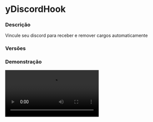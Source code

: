 # yDiscordHook
<secondary-label ref="management"/>

### Descrição
Vincule seu discord para receber e remover cargos automaticamente

### Versões
<secondary-label ref="1.8"/>
<secondary-label ref="1.9"/>
<secondary-label ref="1.10"/>
<secondary-label ref="1.11"/>
<secondary-label ref="1.12"/>
<secondary-label ref="1.13"/>
<secondary-label ref="1.14"/>
<secondary-label ref="1.15"/>
<secondary-label ref="1.16"/>
<secondary-label ref="1.17"/>
<secondary-label ref="1.18"/>
<secondary-label ref="1.19"/>
<secondary-label ref="1.20"/>
<secondary-label ref="1.21"/>

### Demonstração
<video src="https://www.youtube.com/watch?v=DgYA0JW5-LM"/>


<chapter title="Comandos" id="commands" collapsible="true">
<code-block lang="plain text">/discord - Envia a mensagem de discord
/discord msg - Envia uma mensagem no discord do jogador
/discord reload - Recarrega as configurações
/vinculardc - Abre o menu de vinculação
/vinculardc [player] [id] - Vincula um ID a outro jogador
/desvinculardc - Desvincula seu discord
/desvinculardc [player] - Desvincula o discord de um jogador</code-block>
</chapter>

<chapter title="Permissões" id="permissions" collapsible="true">
<code-block lang="plain text">ydiscordhook.usar - Permissão para o /discord e /vinculardc
ydiscordhook.msg - Permissão para o /discord msg
ydiscordhook.reload - Permissão para o /discord reload
ydiscordhook.vincular.outros - Permissão para o /vinculardc [player] [id]
ydiscordhook.desvincular - Permissão para o /desvinculardc
ydiscordhook.admin.desvincular - Permissão para o /desvinculardc [player]
ydiscordhook.bypass - Permissão para o bypass de cargos</code-block>
</chapter>

## Placeholders
<primary-label ref="placeholders"/>

Aqui estão as placeholders disponíveis para utilização com este plugin. Consulte-as para entender como utilizá-las corretamente.

<code-block lang="plain text" ignore-vars="true">
%ydiscordhook_vinculado% - Retorna se o jogador está vinculado
%ydiscordhook_id% - Retorna o ID do discord
%ydiscordhook_name% - Retorna o nome no discord
%ydiscordhook_tag% - Retorna a tag caso vinculado
</code-block>



## Erros comuns
<primary-label ref="errors"/>

Antes de configurar o plugin, revise os pontos listados aqui para evitar problemas frequentes durante a configuração.

<seealso style="cards">
    <category ref="wrs">
        <a href="yplugins.md"></a>        <a href="https://ystoreplugins.com.br/plugins/detalhes/84-yDiscordHook">Site do plugin yDiscordHook</a>
    </category>
</seealso>